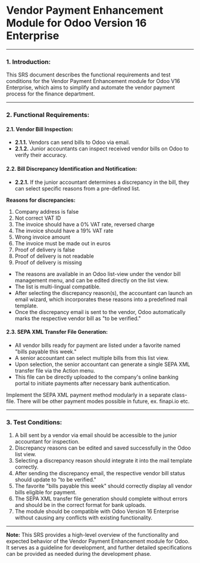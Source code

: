 # Vendor Payment Enhancement Module for Odoo Version 16 Enterprise

---

### **1. Introduction:**

This SRS document describes the functional requirements and test conditions for the Vendor Payment Enhancement module for Odoo V16 Enterprise, which aims to simplify and automate the vendor payment process for the finance department.

---

### **2. Functional Requirements:**

#### **2.1. Vendor Bill Inspection:**

- **2.1.1.** Vendors can send bills to Odoo via email.
- **2.1.2.** Junior accountants can inspect received vendor bills on Odoo to verify their accuracy.

#### **2.2. Bill Discrepancy Identification and Notification:**

- **2.2.1.** If the junior accountant determines a discrepancy in the bill, they can select specific reasons from a pre-defined list.
  
**Reasons for discrepancies:**

  1. Company address is false
  2. Not correct VAT ID
  3. The invoice should have a 0% VAT rate, reversed charge
  4. The invoice should have a 19% VAT rate
  5. Wrong invoice amount
  6. The invoice must be made out in euros
  7. Proof of delivery is false
  8. Proof of delivery is not readable
  9. Proof of delivery is missing

- The reasons are available in an Odoo list-view under the vendor bill management menu, and can be edited directly on the list view.
- The list is multi-lingual compatible.
- After selecting the discrepancy reason(s), the accountant can launch an email wizard, which incorporates these reasons into a predefined mail template.
- Once the discrepancy email is sent to the vendor, Odoo automatically marks the respective vendor bill as "to be verified."

#### **2.3. SEPA XML Transfer File Generation:**

- All vendor bills ready for payment are listed under a favorite named "bills payable this week."
- A senior accountant can select multiple bills from this list view.
- Upon selection, the senior accountant can generate a single SEPA XML transfer file via the Action menu.
- This file can be directly uploaded to the company's online banking portal to initiate payments after necessary bank authentication.

Implement the SEPA XML payment method modularly in a separate class-file. There will be other payment modes possible in future, ex. finapi.io etc.

---

### **3. Test Conditions:**

1. A bill sent by a vendor via email should be accessible to the junior accountant for inspection.
2. Discrepancy reasons can be edited and saved successfully in the Odoo list view.
3. Selecting a discrepancy reason should integrate it into the mail template correctly.
4. After sending the discrepancy email, the respective vendor bill status should update to "to be verified."
5. The favorite "bills payable this week" should correctly display all vendor bills eligible for payment.
6. The SEPA XML transfer file generation should complete without errors and should be in the correct format for bank uploads.
7. The module should be compatible with Odoo Version 16 Enterprise without causing any conflicts with existing functionality.

---

**Note:** This SRS provides a high-level overview of the functionality and expected behavior of the Vendor Payment Enhancement module for Odoo. 
It serves as a guideline for development, and further detailed specifications can be provided as needed during the development phase.

